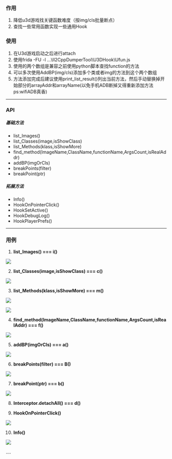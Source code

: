 
### 作用
1. 降低u3d游戏找关键函数难度（按img/cls批量断点）
2. 查找一些常用函数实现一些通用Hook

### 使用
1. 在U3d游戏启动之后进行attach
2. 使用frida -FU -l ...\Il2CppDumperTool\U3DHook\Ufun.js
3. 使用的两个数组是兼容之前使用python脚本查找function的方法
4. 可以多次使用AddBP(img/cls)添加多个类或者img的方法到这个两个数组
5. 方法添加完成后建议使用print_list_result()列出当前方法，然后手动替换掉开始部分的arrayAddr和arrayName(以免手机ADB断掉又得重新添加方法 ps:wifiADB真香)
---
### API

##### 基础方法
- list_Images()
- list_Classes(image,isShowClass)
- list_Methods(klass,isShowMore)
- find_method(ImageName,ClassName,functionName,ArgsCount,isRealAddr)
- addBP(imgOrCls)
- breakPoints(filter)
- breakPoint(ptr)
##### 拓展方法
- Info()
- HookOnPointerClick()
- HookSetActive()
- HookDebugLog()
- HookPlayerPrefs()
---

### 用例
1. **list_Images()   ===   i()**
   
![](https://github.com/axhlzy/Il2CppDumperTool/blob/master/imgs/u3d_0.png)

2. **list_Classes(image,isShowClass)   ===   c()**
   
![](https://github.com/axhlzy/Il2CppDumperTool/blob/master/imgs/u3d_1.png)

3. **list_Methods(klass,isShowMore)   ===   m()**
   
![](https://github.com/axhlzy/Il2CppDumperTool/blob/master/imgs/u3d_2.png)

![](https://github.com/axhlzy/Il2CppDumperTool/blob/master/imgs/u3d_3.png)

4. **find_method(ImageName,ClassName,functionName,ArgsCount,isRealAddr)   ===   f()**
   
![](https://github.com/axhlzy/Il2CppDumperTool/blob/master/imgs/u3d_4.png)

5. **addBP(imgOrCls)   ===   a()**
   
![](https://github.com/axhlzy/Il2CppDumperTool/blob/master/imgs/u3d_5.png)

6. **breakPoints(filter)   ===   B()**
   
![](https://github.com/axhlzy/Il2CppDumperTool/blob/master/imgs/u3d_6.png)

7. **breakPoint(ptr)   ===   b()**
   
![](https://github.com/axhlzy/Il2CppDumperTool/blob/master/imgs/u3d_7.png)

8. **Interceptor.detachAll()   ===   d()** 

9. **HookOnPointerClick()**
   
![](https://github.com/axhlzy/Il2CppDumperTool/blob/master/imgs/u3d_8.png)

10. **Info()**
   
![](https://github.com/axhlzy/Il2CppDumperTool/blob/master/imgs/u3d_9.png)

....
